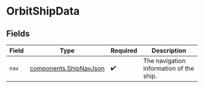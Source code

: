 # OrbitShipData


## Fields

| Field                                                            | Type                                                             | Required                                                         | Description                                                      |
| ---------------------------------------------------------------- | ---------------------------------------------------------------- | ---------------------------------------------------------------- | ---------------------------------------------------------------- |
| `nav`                                                            | [components.ShipNavJson](../../models/components/shipnavjson.md) | :heavy_check_mark:                                               | The navigation information of the ship.                          |